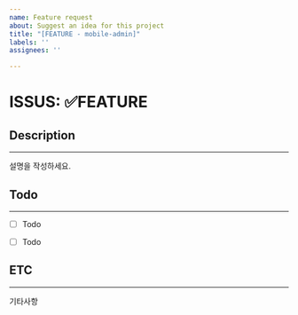 ```yaml
---
name: Feature request
about: Suggest an idea for this project
title: "[FEATURE - mobile-admin]"
labels: ''
assignees: ''

---
```


# ISSUS: ✅FEATURE
## Description
---
설명을 작성하세요.


## Todo
---
- [ ] Todo
- [ ] Todo



## ETC
---
기타사항
